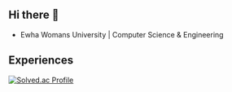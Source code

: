 ## Hi there 👋

<!--
**chelsseeey/chelsseeey** is a ✨ _special_ ✨ repository because its `README.md` (this file) appears on your GitHub profile.

Here are some ideas to get you started:

- 🔭 I’m currently working on ...
- 🌱 I’m currently learning ...
- 👯 I’m looking to collaborate on ...
- 🤔 I’m looking for help with ...
- 💬 Ask me about ...
- 📫 How to reach me: ...
- 😄 Pronouns: ...
- ⚡ Fun fact: ...
-->
<!-- ──────────────────────────────────────────────────────── -->
- Ewha Womans University | Computer Science & Engineering

## Experiences

[![Solved.ac Profile](http://mazassumnida.wtf/api/v2/generate_badge?boj=stargirl03)](https://solved.ac/stargirl03/)

